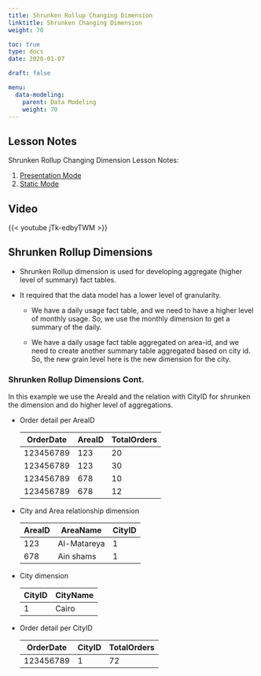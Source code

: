 ```yaml
---
title: Shrunken Rollup Changing Dimension
linktitle: Shrunken Changing Dimension
weight: 70

toc: true
type: docs
date: 2020-01-07

draft: false

menu:
  data-modeling:
    parent: Data Modeling
    weight: 70
---
```

## Lesson Notes

Shrunken Rollup Changing Dimension Lesson Notes:
1. [Presentation Mode](../09-shrunken-rollup-dimension-ps.pdf)
1. [Static Mode](../09-shrunken-rollup-dimension-rs.pdf)


## Video

{{< youtube jTk-edbyTWM >}}

## Shrunken Rollup Dimensions

-   Shrunken Rollup dimension is used for developing aggregate (higher
    level of summary) fact tables.

-   It required that the data model has a lower level of granularity.

    -   We have a daily usage fact table, and we need to have a higher level
        of monthly usage. So, we use the monthly dimension to get a summary
        of the daily.
    
    -   We have a daily usage fact table aggregated on area-id, and we need
        to create another summary table aggregated based on city id. So, the
        new grain level here is the new dimension for the city.

### Shrunken Rollup Dimensions Cont.

In this example we use the AreaId and the relation with CityID for shrunken the dimension and do higher level of aggregations.

- Order detail per AreaID

    |OrderDate | AreaID|  TotalOrders|
    |----------|----------|----------|
    |123456789 | 123  |20|
    |123456789 | 123  |30|
    |123456789 | 678  |10|
    |123456789 | 678  |12|
- City and Area relationship dimension

    |AreaID | AreaName    | CityID|
    |----------|----------|----------|
    |123    | Al-Matareya | 1|
    |678    | Ain shams   | 1|
- City dimension

    |CityID | CityName|
    |-------|---------|
    |1      | Cairo|
- Order detail per CityID

    |OrderDate | CityID | TotalOrders|
    |----------|----------|----------|
    |123456789 | 1 | 72|
